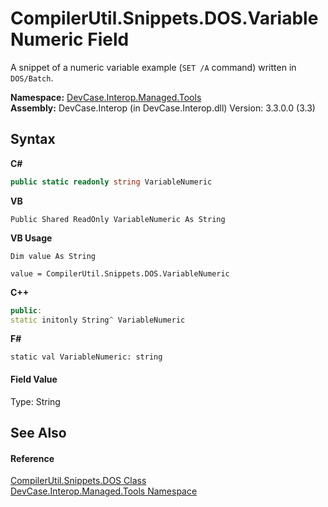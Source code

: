 # CompilerUtil.Snippets.DOS.VariableNumeric Field
 

A snippet of a numeric variable example (`SET /A` command) written in `DOS/Batch`.

**Namespace:**&nbsp;<a href="N_DevCase_Interop_Managed_Tools">DevCase.Interop.Managed.Tools</a><br />**Assembly:**&nbsp;DevCase.Interop (in DevCase.Interop.dll) Version: 3.3.0.0 (3.3)

## Syntax

**C#**<br />
``` C#
public static readonly string VariableNumeric
```

**VB**<br />
``` VB
Public Shared ReadOnly VariableNumeric As String
```

**VB Usage**<br />
``` VB Usage
Dim value As String

value = CompilerUtil.Snippets.DOS.VariableNumeric

```

**C++**<br />
``` C++
public:
static initonly String^ VariableNumeric
```

**F#**<br />
``` F#
static val VariableNumeric: string
```


#### Field Value
Type: String

## See Also


#### Reference
<a href="T_DevCase_Interop_Managed_Tools_CompilerUtil_Snippets_DOS">CompilerUtil.Snippets.DOS Class</a><br /><a href="N_DevCase_Interop_Managed_Tools">DevCase.Interop.Managed.Tools Namespace</a><br />